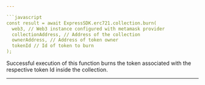 ```yaml
---

```javascript
const result = await ExpressSDK.erc721.collection.burn(
  web3, // Web3 instance configured with metamask provider
  collectionAddress, // Address of the collection
  ownerAddress, // Address of token owner
  tokenId // Id of token to burn
);
```

Successful execution of this function burns the token associated with the respective token Id inside the collection.

---
```

